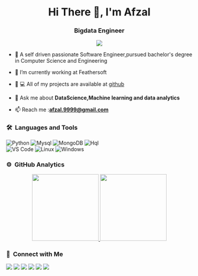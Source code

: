 
<h1 align="center">Hi There 👋, I'm Afzal</h1>
<h3 align="center">Bigdata Engineer</h3>
	
<p align="center">
  <img src="https://komarev.com/ghpvc/?username=Afzalazeez&color=green&style=flat">
</p>

- 🌱 A self driven passionate Software Engineer,pursued bachelor's degree in Computer Science and Engineering

- 🏢 I’m currently working at Feathersoft

- 👩 💻 All of my projects are available at [github](https://github.com/afzalka?tab=repositories)
 
- 💬 Ask me about **DataScience,Machine learning and data analytics**

- 📫 Reach me :**afzal.9999@gmail.com**



### 🛠 &nbsp;Languages and Tools

![Python](http://img.shields.io/badge/-Python-3776AB?style=for-the-badge&logo=python&logoColor=ffffff)
![Mysql](https://img.shields.io/badge/-Mysql-f8fbfd?style=for-the-badge&logo=mysql&logoColor=2080f8)
![MongoDB](https://img.shields.io/badge/MongoDB-4EA94B?style=for-the-badge&logo=mongodb&logoColor=white)
![Hql](https://img.shields.io/badge/-Hql-f8fbfd?style=for-the-badge&logo=hql&logoColor=2080f8)
<br>
![VS Code](http://img.shields.io/badge/-VS%20Code-007ACC?style=for-the-badge&logo=visual-studio-code&logoColor=ffffff)
![Linux](http://img.shields.io/badge/-Linux-0078D6?style=for-the-badge&logo=linux&logoColor=ffffff)
![Windows](https://img.shields.io/badge/-Windows-0078D6?style=for-the-badge&logo=windows&logoColor=ffffff)
<br/>

### ⚙️ &nbsp;GitHub Analytics

<p align="center">
<a href="https://github.com/afzalka">
  <img height="180em" src="https://github-readme-stats-eight-theta.vercel.app/api?username=afzalazeez&show_icons=true&theme=algolia&include_all_commits=true&count_private=true"/>
  <img height="180em" src="https://github-readme-stats-eight-theta.vercel.app/api/top-langs/?username=afzalazeez&layout=compact&langs_count=8&theme=algolia"/>
</a>
</p>

###  🤝 &nbsp;Connect with Me

<p>
<a href=""><img src="https://img.shields.io/badge/--000000?style=flat&logo=Github&logoColor=white"/></a> 
<a href=""><img src="https://img.shields.io/badge/--0077B5?style=flat&logo=Linkedin&logoColor=white"/></a>
<a href="mailto:afzal.9999@gmail.com"><img src="https://img.shields.io/badge/--D14836?style=flat&logo=Gmail&logoColor=white"/></a>
<a href=""><img src="https://img.shields.io/badge/--1877F2?style=flat&logo=Twitter&logoColor=white"/></a>
<a href=""><img src="https://img.shields.io/badge/--fb3958?style=flat&logo=Instagram&logoColor=white"/></a>
<a href=""><img src="https://img.shields.io/badge/--3b5998?style=flat&logo=FAcebook&logoColor=white"/></a>

</p>
<!-- <p align="center"><img align="center" src="https://github-readme-streak-stats.herokuapp.com/?user=afzalazeez&" alt="Afzal" /></p> -->

